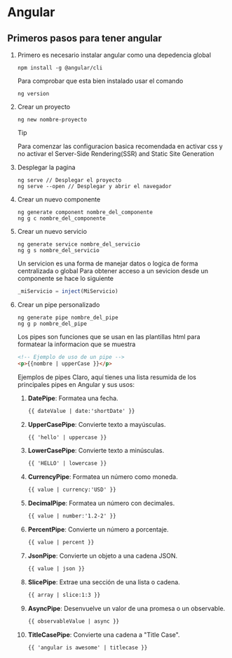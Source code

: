 # Angular

## Primeros pasos para tener angular

1. Primero es necesario instalar angular como una depedencia global

    ```shh
    npm install -g @angular/cli
    ```

    Para comprobar que esta bien instalado usar el comando

    ```shh
    ng version
    ```

2. Crear un proyecto

    ```shh
    ng new nombre-proyecto
    ```

    >[!TIP]
    >Para comenzar las configuracion basica recomendada en activar css y no activar el Server-Side Rendering(SSR) and Static Site Generation

3. Desplegar la pagina

    ```shh
    ng serve // Desplegar el proyecto
    ng serve --open // Desplegar y abrir el navegador
    ```

4. Crear un nuevo componente

    ```shh
    ng generate component nombre_del_componente
    ng g c nombre_del_componente

    ```

5. Crear un nuevo servicio

    ```shh
    ng generate service nombre_del_servicio
    ng g s nombre_del_servicio

    ```

    Un servicion es una forma de manejar datos o logica de forma centralizada o global
    Para obtener acceso a un sevicion desde un componente se hace lo siguiente

    ```ts
    _miServicio = inject(MiServicio)
    
    ```

6. Crear un pipe personalizado

    ```shh
    ng generate pipe nombre_del_pipe
    ng g p nombre_del_pipe

    ```

    Los pipes son funciones que se usan en las plantillas html para formatear la informacion que se muestra

    ```html
    <!-- Ejemplo de uso de un pipe -->
    <p>{{nombre | upperCase }}</p>
    ```

    Ejemplos de pipes
    Claro, aquí tienes una lista resumida de los principales pipes en Angular y sus usos:

    1. **DatePipe**: Formatea una fecha.

        ```html
        {{ dateValue | date:'shortDate' }}
        ```

    2. **UpperCasePipe**: Convierte texto a mayúsculas.

        ```html
        {{ 'hello' | uppercase }}
        ```

    3. **LowerCasePipe**: Convierte texto a minúsculas.

        ```html
        {{ 'HELLO' | lowercase }}
        ```

    4. **CurrencyPipe**: Formatea un número como moneda.

        ```html
        {{ value | currency:'USD' }}
        ```

    5. **DecimalPipe**: Formatea un número con decimales.

        ```html
        {{ value | number:'1.2-2' }}
        ```

    6. **PercentPipe**: Convierte un número a porcentaje.

        ```html
        {{ value | percent }}
        ```

    7. **JsonPipe**: Convierte un objeto a una cadena JSON.

        ```html
        {{ value | json }}
        ```

    8. **SlicePipe**: Extrae una sección de una lista o cadena.

        ```html
        {{ array | slice:1:3 }}
        ```

    9. **AsyncPipe**: Desenvuelve un valor de una promesa o un observable.

        ```html
        {{ observableValue | async }}
        ```

    10. **TitleCasePipe**: Convierte una cadena a "Title Case".

        ```html
        {{ 'angular is awesome' | titlecase }}
        ```
